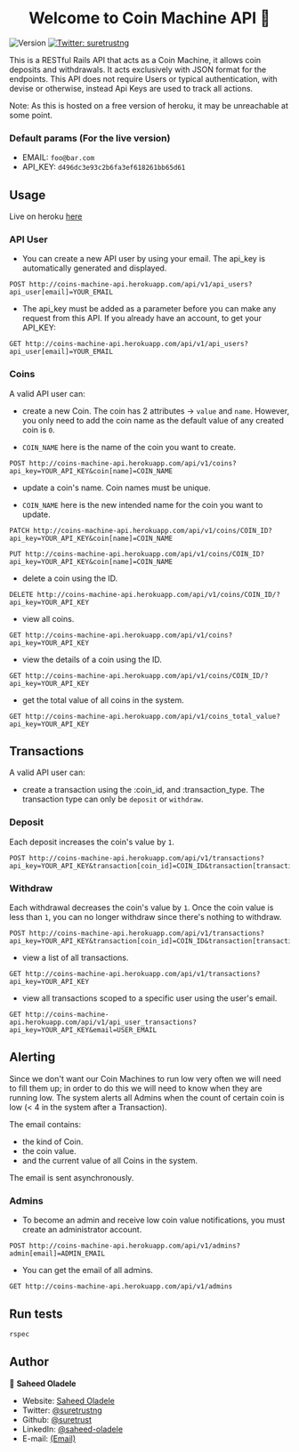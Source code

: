 <h1 align="center">Welcome to Coin Machine API 👋</h1>
<p>
  <img alt="Version" src="https://img.shields.io/badge/version-0.1.0-blue.svg?cacheSeconds=2592000" />
  <a href="https://twitter.com/suretrustng" target="_blank">
    <img alt="Twitter: suretrustng" src="https://img.shields.io/twitter/follow/suretrustng.svg?style=social" />
  </a>
</p>

This is a RESTful Rails API that acts as a Coin Machine, it allows coin deposits and withdrawals. It acts exclusively with JSON format for the endpoints. This API does not require Users or typical authentication, with devise or otherwise, instead Api Keys are used to track all actions.

Note: As this is hosted on a free version of heroku, it may be unreachable at some point.

### Default params (For the live version)

- EMAIL: `foo@bar.com`
- API_KEY: `d496dc3e93c2b6fa3ef618261bb65d61`

## Usage

Live on heroku [here](http://coins-machine-api.herokuapp.com)

### API User

- You can create a new API user by using your email. The api_key is automatically generated and displayed.

```
POST http://coins-machine-api.herokuapp.com/api/v1/api_users?api_user[email]=YOUR_EMAIL
```

- The api_key must be added as a parameter before you can make any request from this API. If you already have an account, to get your API_KEY:

```
GET http://coins-machine-api.herokuapp.com/api/v1/api_users?api_user[email]=YOUR_EMAIL
```

### Coins

A valid API user can:

- create a new Coin. The coin has 2 attributes -> `value` and `name`. However, you only need to add the coin name as the default value of any created coin is `0`.

- `COIN_NAME` here is the name of the coin you want to create.

```
POST http://coins-machine-api.herokuapp.com/api/v1/coins?api_key=YOUR_API_KEY&coin[name]=COIN_NAME
```

- update a coin's name. Coin names must be unique.

- `COIN_NAME` here is the new intended name for the coin you want to update.

```
PATCH http://coins-machine-api.herokuapp.com/api/v1/coins/COIN_ID?api_key=YOUR_API_KEY&coin[name]=COIN_NAME

PUT http://coins-machine-api.herokuapp.com/api/v1/coins/COIN_ID?api_key=YOUR_API_KEY&coin[name]=COIN_NAME
```

- delete a coin using the ID.

```
DELETE http://coins-machine-api.herokuapp.com/api/v1/coins/COIN_ID/?api_key=YOUR_API_KEY
```

- view all coins.

```
GET http://coins-machine-api.herokuapp.com/api/v1/coins?api_key=YOUR_API_KEY
```

- view the details of a coin using the ID.

```
GET http://coins-machine-api.herokuapp.com/api/v1/coins/COIN_ID/?api_key=YOUR_API_KEY
```

- get the total value of all coins in the system.

```
GET http://coins-machine-api.herokuapp.com/api/v1/coins_total_value?api_key=YOUR_API_KEY
```

## Transactions

A valid API user can:

- create a transaction using the :coin_id, and :transaction_type. The transaction type can only be `deposit` or `withdraw`.

### Deposit

Each deposit increases the coin's value by `1`.

```
POST http://coins-machine-api.herokuapp.com/api/v1/transactions?api_key=YOUR_API_KEY&transaction[coin_id]=COIN_ID&transaction[transaction_type]=deposit
```

### Withdraw

Each withdrawal decreases the coin's value by `1`. Once the coin value is less than `1`, you can no longer withdraw since there's nothing to withdraw.

```
POST http://coins-machine-api.herokuapp.com/api/v1/transactions?api_key=YOUR_API_KEY&transaction[coin_id]=COIN_ID&transaction[transaction_type]=withdraw
```

- view a list of all transactions.

```
GET http://coins-machine-api.herokuapp.com/api/v1/transactions?api_key=YOUR_API_KEY
```

- view all transactions scoped to a specific user using the user's email.

```
GET http://coins-machine-api.herokuapp.com/api/v1/api_user_transactions?api_key=YOUR_API_KEY&email=USER_EMAIL
```

## Alerting

Since we don't want our Coin Machines to run low very often we will need to fill them up; in order to do this we will need to know when they are running low. The system alerts all Admins when the count of certain coin is low (< 4 in the system after a Transaction).

The email contains:

- the kind of Coin.
- the coin value.
- and the current value of all Coins in the system.

The email is sent asynchronously.

### Admins

- To become an admin and receive low coin value notifications, you must create an administrator account.

```
POST http://coins-machine-api.herokuapp.com/api/v1/admins?admin[email]=ADMIN_EMAIL
```

- You can get the email of all admins.

```
GET http://coins-machine-api.herokuapp.com/api/v1/admins
```

## Run tests

```sh
rspec
```

## Author

👤 **Saheed Oladele**

- Website: [Saheed Oladele](https://saheedoladele.com)
- Twitter: [@suretrustng](https://twitter.com/suretrustng)
- Github: [@suretrust](https://github.com/suretrust)
- LinkedIn: [@saheed-oladele](https://linkedin.com/in/saheed-oladele)
- E-mail: [(Email)](mailto:saholadele@gmail.com)
